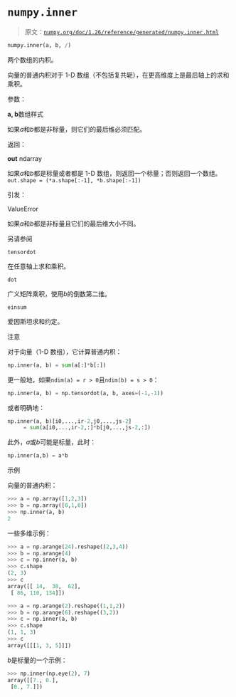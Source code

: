 # `numpy.inner`

> 原文：[`numpy.org/doc/1.26/reference/generated/numpy.inner.html`](https://numpy.org/doc/1.26/reference/generated/numpy.inner.html)

```py
numpy.inner(a, b, /)
```

两个数组的内积。

向量的普通内积对于 1-D 数组（不包括复共轭），在更高维度上是最后轴上的求和乘积。

参数：

**a, b**数组样式

如果*a*和*b*都是非标量，则它们的最后维必须匹配。

返回：

**out** ndarray

如果*a*和*b*都是标量或者都是 1-D 数组，则返回一个标量；否则返回一个数组。`out.shape = (*a.shape[:-1], *b.shape[:-1])`

引发：

ValueError

如果*a*和*b*都是非标量且它们的最后维大小不同。

另请参阅

`tensordot`

在任意轴上求和乘积。

`dot`

广义矩阵乘积，使用*b*的倒数第二维。

`einsum`

爱因斯坦求和约定。

注意

对于向量（1-D 数组），它计算普通内积：

```py
np.inner(a, b) = sum(a[:]*b[:]) 
```

更一般地，如果`ndim(a) = r > 0`且`ndim(b) = s > 0`：

```py
np.inner(a, b) = np.tensordot(a, b, axes=(-1,-1)) 
```

或者明确地：

```py
np.inner(a, b)[i0,...,ir-2,j0,...,js-2]
     = sum(a[i0,...,ir-2,:]*b[j0,...,js-2,:]) 
```

此外，*a*或*b*可能是标量，此时：

```py
np.inner(a,b) = a*b 
```

示例

向量的普通内积：

```py
>>> a = np.array([1,2,3])
>>> b = np.array([0,1,0])
>>> np.inner(a, b)
2 
```

一些多维示例：

```py
>>> a = np.arange(24).reshape((2,3,4))
>>> b = np.arange(4)
>>> c = np.inner(a, b)
>>> c.shape
(2, 3)
>>> c
array([[ 14,  38,  62],
 [ 86, 110, 134]]) 
```

```py
>>> a = np.arange(2).reshape((1,1,2))
>>> b = np.arange(6).reshape((3,2))
>>> c = np.inner(a, b)
>>> c.shape
(1, 1, 3)
>>> c
array([[[1, 3, 5]]]) 
```

*b*是标量的一个示例：

```py
>>> np.inner(np.eye(2), 7)
array([[7., 0.],
 [0., 7.]]) 
```
